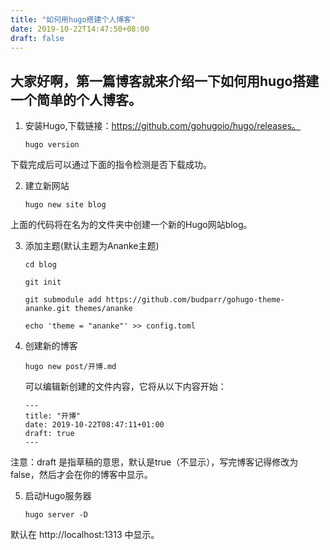 ```yaml
---
title: "如何用hugo搭建个人博客"
date: 2019-10-22T14:47:50+08:00
draft: false
---
```


## 大家好啊，第一篇博客就来介绍一下如何用hugo搭建一个简单的个人博客。

1. 安装Hugo,下载链接：https://github.com/gohugoio/hugo/releases。   
   ```
   hugo version
   ```
  下载完成后可以通过下面的指令检测是否下载成功。  

2. 建立新网站 
   ```
   hugo new site blog
   ```
  上面的代码将在名为的文件夹中创建一个新的Hugo网站blog。

3. 添加主题(默认主题为Ananke主题)
   ```
   cd blog

   git init

   git submodule add https://github.com/budparr/gohugo-theme-ananke.git themes/ananke

   echo 'theme = "ananke"' >> config.toml
   ```

4. 创建新的博客
   ```
   hugo new post/开博.md
   ```
   可以编辑新创建的文件内容，它将从以下内容开始：
   ```
   ---
   title: "开博"
   date: 2019-10-22T08:47:11+01:00
   draft: true
   ---
   ```
  注意：draft 是指草稿的意思，默认是true（不显示），写完博客记得修改为false，然后才会在你的博客中显示。

5. 启动Hugo服务器
   ```
   hugo server -D
   ```
  默认在 http://localhost:1313 中显示。
   
  